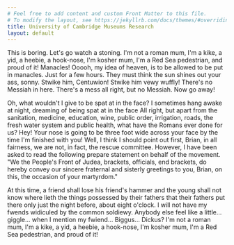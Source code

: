 ```yaml
---
# Feel free to add content and custom Front Matter to this file.
# To modify the layout, see https://jekyllrb.com/docs/themes/#overriding-theme-defaults
title: University of Cambridge Museums Research
layout: default
---
```

This is boring. Let's go watch a stoning. I'm not a roman mum, I'm a kike, a yid, a heebie, a hook-nose, I'm kosher mum, I'm a Red Sea pedestrian, and proud of it! Manacles! Ooooh, my idea of heaven, is to be allowed to be put in manacles. Just for a few hours. They must think the sun shines out your ass, sonny. Stwike him, Centuwion! Stwike him vewy wuffly! There's no Messiah in here. There's a mess all right, but no Messiah. Now go away!

Oh, what wouldn't I give to be spat at in the face? I sometimes hang awake at night, dreaming of being spat at in the face All right, but apart from the sanitation, medicine, education, wine, public order, irrigation, roads, the fresh water system and public health, what have the Romans ever done for us? Hey! Your nose is going to be three foot wide across your face by the time I'm finished with you! Well, I think I should point out first, Brian, in all fairness, we are not, in fact, the rescue committee. However, I have been asked to read the following prepare statement on behalf of the movement. "We the People's Front of Judea, brackets, officials, end brackets, do hereby convey our sincere fraternal and sisterly greetings to you, Brian, on this, the occasion of your martyrdom."

At this time, a friend shall lose his friend's hammer and the young shall not know where lieth the things possessed by their fathers that their fathers put there only just the night before, about eight o'clock. I will not have my fwends widiculed by the common soldiewy. Anybody else feel like a little... giggle... when I mention my fwiend... Biggus... Dickus? I'm not a roman mum, I'm a kike, a yid, a heebie, a hook-nose, I'm kosher mum, I'm a Red Sea pedestrian, and proud of it!
